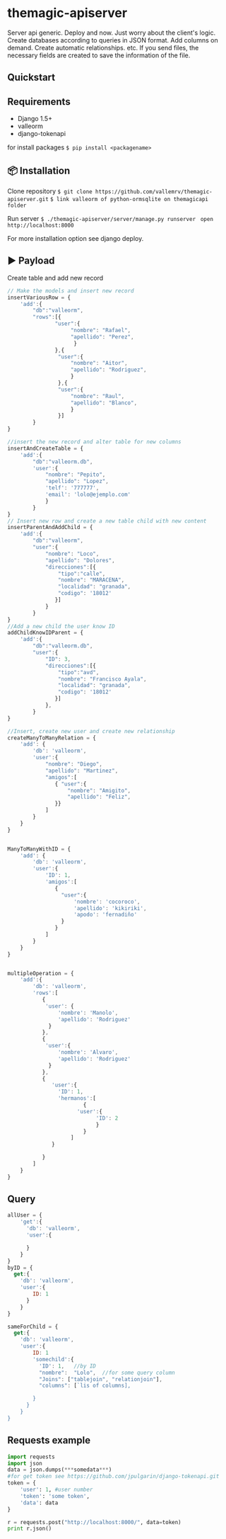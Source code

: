 # themagic-apiserver
Server api generic. Deploy and now. Just worry about the client's logic.
Create databases according to queries in JSON format. Add columns on demand.
Create automatic relationships. etc. If you send files, 
the necessary fields are created to save the information of the file.

## Quickstart
Requirements
------------
* Django 1.5+
* valleorm
* django-tokenapi

for install packages
`$ pip install <packagename>`

:package: Installation
-----------------------

Clone repository
`$ git clone https://github.com/vallemrv/themagic-apiserver.git`
`$ link valleorm of python-ormsqlite on themagicapi folder`

Run server
`$ ./themagic-apiserver/server/manage.py runserver `
`open http://localhost:8000`

For more installation option see django deploy.

:arrow_forward: Payload
----------------------
Create table and add new record
```javascript
// Make the models and insert new record
insertVariousRow = {
    'add':{
        "db":"valleorm",
        "rows":[{
               "user":{
                    "nombre": "Rafael",
                    "apellido": "Perez",
                     }
               },{
                "user":{
                    "nombre": "Aitor",
                    "apellido": "Rodriguez",
                    }
                },{
                "user":{
                    "nombre": "Raul",
                    "apellido": "Blanco",
                    }
                }]
        }
}

//insert the new record and alter table for new columns
insertAndCreateTable = {
    'add':{
        "db":"valleorm.db",
        'user':{
            "nombre": "Pepito",
            "apellido": "Lopez",
            'telf': '777777',
            'email': 'lolo@ejemplo.com'
            }
        }
}
// Insert new row and create a new table child with new content
insertParentAndAddChild = {
    'add':{
        "db":"valleorm",
        "user":{
            "nombre": "Loco",
            "apellido": "Dolores",
            "direcciones":[{
                "tipo":"calle",
                "nombre": "MARACENA",
                "localidad": "granada",
                "codigo": '18012'
               }]
            }
        }
}
//Add a new child the user know ID
addChildKnowIDParent = {
    'add':{
        "db":"valleorm.db",
        "user":{
            "ID": 3,
            "direcciones":[{
                "tipo":"avd",
                "nombre": "Francisco Ayala",
                "localidad": "granada",
                "codigo": '18012'
               }]
            },
        }
}

//Insert, create new user and create new relationship
createManyToManyRelation = {
    'add': {
        'db': 'valleorm',
        'user':{
            "nombre": "Diego",
            "apellido": "Martinez",
            "amigos":[
               { "user":{
                   "nombre": "Amigito",
                   "apellido": "Feliz",
               }}
            ]
        }
    }
}


ManyToManyWithID = {
    'add': {
        'db': 'valleorm',
        'user':{
            'ID': 1,
            'amigos':[
               {
                 "user":{
                     'nombre': 'cocoroco',
                     'apellido': 'kikiriki',
                     'apodo': 'fernadiño'
                 }
               }
            ]
        }
    }
}


multipleOperation = {
    'add':{
        'db': 'valleorm',
        'rows':[
           {
            'user': {
                'nombre': 'Manolo',
                'apellido': 'Rodriguez'
             }
           },
           {
            'user':{
                'nombre': 'Alvaro',
                'apellido': 'Rodriguez'
             }
           },
           {
              'user':{
                'ID': 1,
                'hermanos':[
                        {
                      'user':{
                            'ID': 2
                            }
                        }
                    ]
              }

           }
        ]
    }
}
```
Query
-----
```javascript
allUser = {
    'get':{
      'db': 'valleorm',
      'user':{

      }
    }
}
byID = {
  get:{
    'db': 'valleorm',
    'user':{
        ID: 1
      }
    }
}

sameForChild = {
  get:{
    'db': 'valleorm',
    'user':{
        ID: 1
        'somechild':{
          'ID': 1,   //by ID
          "nombre":  "Lolo",  //for some query column
          "Joins": ["tablejoin", "relationjoin"],
          "columns": [`lis of columns],

        }
      }
    }
}

```

Requests example
----------------
```python
import requests
import json
data = json.dumps(***somedata***)
#for get token see https://github.com/jpulgarin/django-tokenapi.git
token = {
    'user': 1, #user number
    'token': 'some token',
    'data': data
}

r = requests.post("http://localhost:8000/", data=token)
print r.json()

```
